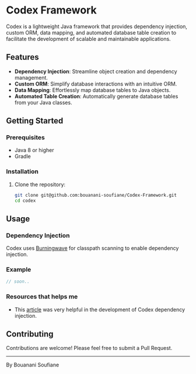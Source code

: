 # Codex Framework

Codex is a lightweight Java framework that provides dependency injection, custom ORM, data mapping, and automated database table creation to facilitate the development of scalable and maintainable applications.

## Features

- **Dependency Injection**: Streamline object creation and dependency management.
- **Custom ORM**: Simplify database interactions with an intuitive ORM.
- **Data Mapping**: Effortlessly map database tables to Java objects.
- **Automated Table Creation**: Automatically generate database tables from your Java classes.

## Getting Started

### Prerequisites

- Java 8 or higher
- Gradle

### Installation

1. Clone the repository:

   ```bash
   git clone git@github.com:bouanani-soufiane/Codex-Framework.git
   cd codex
   ```


## Usage

### Dependency Injection

Codex uses [Burningwave](https://github.com/burningwave/core) for classpath scanning to enable dependency injection.

### Example

```java
// soon..
```

### Resources that helps me

- This [article](https://dev.to/jjbrt/how-to-create-your-own-dependency-injection-framework-in-java-4eaj) was very helpful in the development of Codex dependency injection.

## Contributing

Contributions are welcome! Please feel free to submit a Pull Request.

---

By Bouanani Soufiane